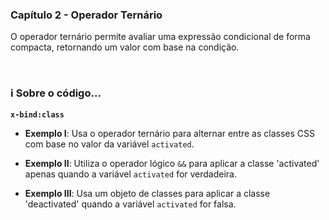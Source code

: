 ### Capítulo 2 - Operador Ternário

O operador ternário permite avaliar uma expressão condicional de forma compacta, retornando um valor com base na condição.


<br />


### :information_source: Sobre o código...

**`x-bind:class`**

- **Exemplo I**: Usa o operador ternário para alternar entre as classes CSS com base no valor da variável `activated`.

- **Exemplo II**: Utiliza o operador lógico `&&` para aplicar a classe 'activated' apenas quando a variável `activated` for verdadeira.

- **Exemplo III**: Usa um objeto de classes para aplicar a classe 'deactivated' quando a variável `activated` for falsa.